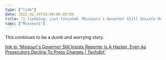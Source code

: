 ```yaml
---
type: ["link"]
date: 2022-02-14T14:49:00-05:00
title: "🔗 linkblog: just finished 'Missouri's Governor Still Insists Reporter Is A Hacker, Even As Prosecutors Decline To Press Charges | Techdirt'"
tags: ["Missouri"]
---
```

This continues to be a dumb and worrying story.
 
[link to 'Missouri's Governor Still Insists Reporter Is A Hacker, Even As Prosecutors Decline To Press Charges | Techdirt'](https://www.techdirt.com/articles/20220212/19454448457/missouris-governor-still-insists-reporter-is-hacker-even-as-prosecutors-decline-to-press-charges.shtml)
